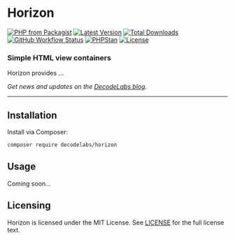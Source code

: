 # Horizon

[![PHP from Packagist](https://img.shields.io/packagist/php-v/decodelabs/horizon?style=flat)](https://packagist.org/packages/decodelabs/horizon)
[![Latest Version](https://img.shields.io/packagist/v/decodelabs/horizon.svg?style=flat)](https://packagist.org/packages/decodelabs/horizon)
[![Total Downloads](https://img.shields.io/packagist/dt/decodelabs/horizon.svg?style=flat)](https://packagist.org/packages/decodelabs/horizon)
[![GitHub Workflow Status](https://img.shields.io/github/actions/workflow/status/decodelabs/horizon/integrate.yml?branch=develop)](https://github.com/decodelabs/horizon/actions/workflows/integrate.yml)
[![PHPStan](https://img.shields.io/badge/PHPStan-enabled-44CC11.svg?longCache=true&style=flat)](https://github.com/phpstan/phpstan)
[![License](https://img.shields.io/packagist/l/decodelabs/horizon?style=flat)](https://packagist.org/packages/decodelabs/horizon)

### Simple HTML view containers

Horizon provides ...

_Get news and updates on the [DecodeLabs blog](https://blog.decodelabs.com)._

---

## Installation

Install via Composer:

```bash
composer require decodelabs/horizon
```

## Usage

Coming soon...

## Licensing

Horizon is licensed under the MIT License. See [LICENSE](./LICENSE) for the full license text.
